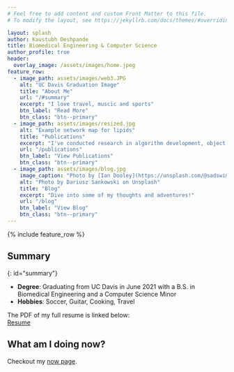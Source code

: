 ```yaml
---
# Feel free to add content and custom Front Matter to this file.
# To modify the layout, see https://jekyllrb.com/docs/themes/#overriding-theme-defaults

layout: splash
author: Kaustubh Deshpande
title: Biomedical Engineering & Computer Science 
author_profile: true
header:
  overlay_image: /assets/images/home.jpeg
feature_row:
  - image_path: assets/images/web3.JPG
    alt: "UC Davis Graduation Image"
    title: "About Me"
    url: "/#summary"
    excerpt: "I love travel, muscic and sports"
    btn_label: "Read More"
    btn_class: "btn--primary"
  - image_path: assets/images/resized.jpg
    alt: "Example network map for lipids"
    title: "Publications"
    excerpt: "I've conducted research in algorithm development, object detection and lab automation."
    url: "/publications"
    btn_label: "View Publications"
    btn_class: "btn--primary"
  - image_path: assets/images/blog.jpg
    image_caption: "Photo by [Ian Dooley](https://unsplash.com/@sadswim?utm_source=unsplash&amp;utm_medium=referral&amp;utm_content=creditCopyText) on [Unsplash](https://unsplash.com/@dariuszsankowski?utm_source=unsplash&amp;utm_medium=referral&amp;utm_content=creditCopyText)"
    alt: "Photo by Dariusz Sankowski on Unsplash"
    title: "Blog"
    excerpt: "Dive into some of my thoughts and adventures!"
    url: "/blog"
    btn_label: "View Blog"
    btn_class: "btn--primary"
---
```


{% include feature_row %}

## Summary
{: id="summary"}
- **Degree**: Graduating from UC Davis in June 2021 with a B.S. in Biomedical Engineering and a Computer Science Minor
- **Hobbies**: Soccer, Guitar, Cooking, Travel

The PDF of my full resume is linked below:  
[Resume](/assets/Kaustubh_Deshpande_Resume_150720.pdf)

## What am I doing now?
Checkout my [now page](/now).